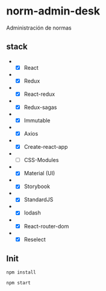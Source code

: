 # norm-admin-desk
Administración de  normas

## stack
* *[x] React
* *[x] Redux
* *[x] React-redux
* *[x] Redux-sagas
* *[x] Immutable
* *[x] Axios
* *[x] Create-react-app
* *[ ] CSS-Modules
* *[x] Material (UI)
* *[x] Storybook
* *[x] StandardJS
* *[x] lodash
* *[x] React-router-dom
* *[x] Reselect

## Init

`npm install`

`npm start`